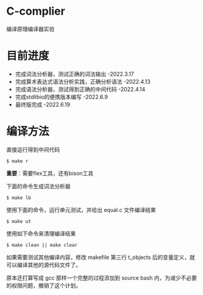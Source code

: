 # C-complier
编译原理编译器实验

# 目前进度
* 完成词法分析器，测试正确的词法输出 -2022.3.17
* 完成算术表达式语法分析实践，正确分析语法 -2022.4.13
* 完成语法分析器，测试得到正确的中间代码 -2022.4.14
* 完成stdlibio的便携版本编写 -2022.6.9
* 最终版完成 -2022.6.19

# 编译方法

直接运行得到中间代码
```shell
$ make r
```

**重要**：需要flex工具，还有bison工具

下面的命令生成词法分析器
```shell
$ make lb
```

使用下面的命令，运行单元测试，并给出 equal.c 文件编译结果
```shell
$ make ut
```

使用如下命令来清理编译结果
```shell
$ make clean || make clear
```

如果需要测试其他编译内容，修改 makefile 第三行 t_objects 后的变量定义，就可以编译其他的源代码文件了。

原本还打算写成 gcc 那样一个完整的过程添加到 source bash 内，为减少不必要的权限问题，撤销了这个计划。